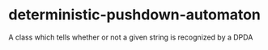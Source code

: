 # deterministic-pushdown-automaton
A class which tells whether or not a given string is recognized by a DPDA
